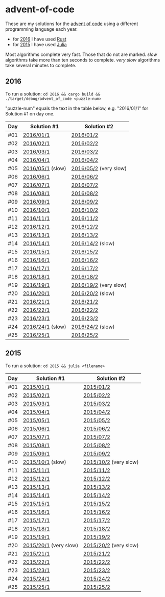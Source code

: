 # advent-of-code

These are my solutions for the [advent of code](https://adventofcode.com/) using a different programming language each year.
- for [2016](#2016) I have used [Rust](https://www.rust-lang.org/)
- for [2015](#2015) I have used [Julia](https://julialang.org/)

Most algorithms complete very fast. Those that do not are marked. *slow* algorithms take more than ten seconds to complete. *very slow* algorithms take several minutes to complete.

## 2016

To run a solution: `cd 2016 && cargo build && ./target/debug/advent_of_code <puzzle-num>`

"puzzle-num" equals the text in the table below, e.g. "2016/01/1" for Solution #1 on day one.

| Day | Solution #1                           | Solution #2                                |
|-----|---------------------------------------|--------------------------------------------|
| #01 | [2016/01/1](2016/2016-01-1.rs)        | [2016/01/2](2016/2016-01-2.rs)             |
| #02 | [2016/02/1](2016/2016-02-1.rs)        | [2016/02/2](2016/2016-02-2.rs)             |
| #03 | [2016/03/1](2016/2016-03-1.rs)        | [2016/03/2](2016/2016-03-2.rs)             |
| #04 | [2016/04/1](2016/2016-04-1.rs)        | [2016/04/2](2016/2016-04-2.rs)             |
| #05 | [2016/05/1](2016/2016-05-1.rs) (slow) | [2016/05/2](2016/2016-05-2.rs) (very slow) |
| #06 | [2016/06/1](2016/2016-06-1.rs)        | [2016/06/2](2016/2016-06-2.rs)             |
| #07 | [2016/07/1](2016/2016-07-1.rs)        | [2016/07/2](2016/2016-07-2.rs)             |
| #08 | [2016/08/1](2016/2016-08-1.rs)        | [2016/08/2](2016/2016-08-2.rs)             |
| #09 | [2016/09/1](2016/2016-09-1.rs)        | [2016/09/2](2016/2016-09-2.rs)             |
| #10 | [2016/10/1](2016/2016-10-1.rs)        | [2016/10/2](2016/2016-10-2.rs)             |
| #11 | [2016/11/1](2016/2016-11-1.rs)        | [2016/11/2](2016/2016-11-2.rs)             |
| #12 | [2016/12/1](2016/2016-12-1.rs)        | [2016/12/2](2016/2016-12-2.rs)             |
| #13 | [2016/13/1](2016/2016-13-1.rs)        | [2016/13/2](2016/2016-13-2.rs)             |
| #14 | [2016/14/1](2016/2016-14-1.rs)        | [2016/14/2](2016/2016-14-2.rs) (slow)      |
| #15 | [2016/15/1](2016/2016-15-1.rs)        | [2016/15/2](2016/2016-15-2.rs)             |
| #16 | [2016/16/1](2016/2016-16-1.rs)        | [2016/16/2](2016/2016-16-2.rs)             |
| #17 | [2016/17/1](2016/2016-17-1.rs)        | [2016/17/2](2016/2016-17-2.rs)             |
| #18 | [2016/18/1](2016/2016-18-1.rs)        | [2016/18/2](2016/2016-18-2.rs)             |
| #19 | [2016/19/1](2016/2016-19-1.rs)        | [2016/19/2](2016/2016-19-2.rs) (very slow) |
| #20 | [2016/20/1](2016/2016-20-1.rs)        | [2016/20/2](2016/2016-20-2.rs) (slow)      |
| #21 | [2016/21/1](2016/2016-21-1.rs)        | [2016/21/2](2016/2016-21-2.rs)             |
| #22 | [2016/22/1](2016/2016-22-1.rs)        | [2016/22/2](2016/2016-22-2.rs)             |
| #23 | [2016/23/1](2016/2016-23-1.rs)        | [2016/23/2](2016/2016-23-2.rs)             |
| #24 | [2016/24/1](2016/2016-24-1.rs) (slow) | [2016/24/2](2016/2016-24-2.rs) (slow)      |
| #25 | [2016/25/1](2016/2016-25-1.rs)        | [2016/25/2](2016/2016-25-2.rs)             |

## 2015

To run a solution: `cd 2015 && julia <filename>`

| Day | Solution #1                                | Solution #2                                |
|-----|--------------------------------------------|--------------------------------------------|
| #01 | [2015/01/1](2015/2015-01-1.jl)             | [2015/01/2](2015/2015-01-2.jl)             |
| #02 | [2015/02/1](2015/2015-02-1.jl)             | [2015/02/2](2015/2015-02-2.jl)             |
| #03 | [2015/03/1](2015/2015-03-1.jl)             | [2015/03/2](2015/2015-03-2.jl)             |
| #04 | [2015/04/1](2015/2015-04-1.jl)             | [2015/04/2](2015/2015-04-2.jl)             |
| #05 | [2015/05/1](2015/2015-05-1.jl)             | [2015/05/2](2015/2015-05-2.jl)             |
| #06 | [2015/06/1](2015/2015-06-1.jl)             | [2015/06/2](2015/2015-06-2.jl)             |
| #07 | [2015/07/1](2015/2015-07-1.jl)             | [2015/07/2](2015/2015-07-2.jl)             |
| #08 | [2015/08/1](2015/2015-08-1.jl)             | [2015/08/2](2015/2015-08-2.jl)             |
| #09 | [2015/09/1](2015/2015-09-1.jl)             | [2015/09/2](2015/2015-09-2.jl)             |
| #10 | [2015/10/1](2015/2015-10-1.jl) (slow)      | [2015/10/2](2015/2015-10-2.jl) (very slow) |
| #11 | [2015/11/1](2015/2015-11-1.jl)             | [2015/11/2](2015/2015-11-2.jl)             |
| #12 | [2015/12/1](2015/2015-12-1.jl)             | [2015/12/2](2015/2015-12-2.jl)             |
| #13 | [2015/13/1](2015/2015-13-1.jl)             | [2015/13/2](2015/2015-13-2.jl)             |
| #14 | [2015/14/1](2015/2015-14-1.jl)             | [2015/14/2](2015/2015-14-2.jl)             |
| #15 | [2015/15/1](2015/2015-15-1.jl)             | [2015/15/2](2015/2015-15-2.jl)             |
| #16 | [2015/16/1](2015/2015-16-1.jl)             | [2015/16/2](2015/2015-16-2.jl)             |
| #17 | [2015/17/1](2015/2015-17-1.jl)             | [2015/17/2](2015/2015-17-2.jl)             |
| #18 | [2015/18/1](2015/2015-18-1.jl)             | [2015/18/2](2015/2015-18-2.jl)             |
| #19 | [2015/19/1](2015/2015-19-1.jl)             | [2015/19/2](2015/2015-19-2.jl)             |
| #20 | [2015/20/1](2015/2015-20-1.jl) (very slow) | [2015/20/2](2015/2015-20-2.jl) (very slow) |
| #21 | [2015/21/1](2015/2015-21-1.jl)             | [2015/21/2](2015/2015-21-2.jl)             |
| #22 | [2015/22/1](2015/2015-22-1.jl)             | [2015/22/2](2015/2015-22-2.jl)             |
| #23 | [2015/23/1](2015/2015-23-1.jl)             | [2015/23/2](2015/2015-23-2.jl)             |
| #24 | [2015/24/1](2015/2015-24-1.jl)             | [2015/24/2](2015/2015-24-2.jl)             |
| #25 | [2015/25/1](2015/2015-25-1.jl)             | [2015/25/2](2015/2015-25-2.jl)             |
